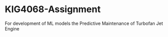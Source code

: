 # KIG4068-Assignment

For development of ML models the Predictive Maintenance of Turbofan Jet Engine
